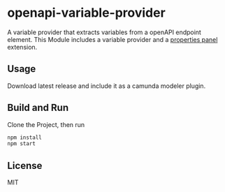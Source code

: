 # openapi-variable-provider

A variable provider that extracts variables from a openAPI endpoint element.
This Module includes a variable provider and a [properties panel](https://github.com/bpmn-io/bpmn-js-properties-panel) extension.

## Usage

Download latest release and include it as a camunda modeler plugin.

## Build and Run

Clone the Project, then run

```sh
npm install
npm start
```

## License

MIT
